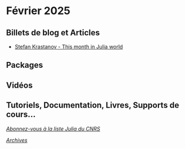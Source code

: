 # Février 2025 

## Billets de blog et Articles

- [Stefan Krastanov - This month in Julia world](https://discourse.julialang.org/c/community/news/66)


## Packages

## Vidéos

## Tutoriels, Documentation, Livres, Supports de cours...


[*Abonnez-vous à la liste Julia du CNRS*](https://listes.services.cnrs.fr/wws/subscribe/julia)

[*Archives*](https://pnavaro.github.io/NouvellesJulia)
